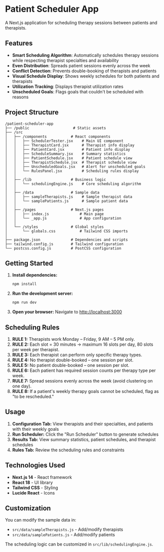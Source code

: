 
# Patient Scheduler App

A Next.js application for scheduling therapy sessions between patients and therapists.

## Features

- **Smart Scheduling Algorithm**: Automatically schedules therapy sessions while respecting therapist specialties and availability
- **Even Distribution**: Spreads patient sessions evenly across the week
- **Conflict Detection**: Prevents double-booking of therapists and patients
- **Visual Schedule Display**: Shows weekly schedules for both patients and therapists
- **Utilization Tracking**: Displays therapist utilization rates
- **Unscheduled Goals**: Flags goals that couldn't be scheduled with reasons

## Project Structure

```
/patient-scheduler-app
├── /public                    # Static assets
├── /src
│   ├── /components           # React components
│   │   ├── SchedulerTester.jsx    # Main UI component
│   │   ├── TherapistCard.jsx      # Therapist info display
│   │   ├── PatientCard.jsx        # Patient info display
│   │   ├── ScheduleSummary.jsx    # Summary statistics
│   │   ├── PatientSchedule.jsx    # Patient schedule view
│   │   ├── TherapistSchedule.jsx  # Therapist schedule view
│   │   ├── UnscheduledGoals.jsx   # Alert for unscheduled goals
│   │   └── RulesPanel.jsx         # Scheduling rules display
│   │
│   ├── /lib                  # Business logic
│   │   └── schedulingEngine.js    # Core scheduling algorithm
│   │
│   ├── /data                 # Sample data
│   │   ├── sampleTherapists.js    # Sample therapist data
│   │   └── samplePatients.js      # Sample patient data
│   │
│   ├── /pages                # Next.js pages
│   │   ├── index.js              # Main page
│   │   └── _app.js               # App configuration
│   │
│   └── /styles               # Global styles
│       └── globals.css           # Tailwind CSS imports
│
├── package.json              # Dependencies and scripts
├── tailwind.config.js        # Tailwind configuration
└── postcss.config.js         # PostCSS configuration
```

## Getting Started

1. **Install dependencies:**
   ```bash
   npm install
   ```

2. **Run the development server:**
   ```bash
   npm run dev
   ```

3. **Open your browser:**
   Navigate to [http://localhost:3000](http://localhost:3000)

## Scheduling Rules

1. **RULE 1:** Therapists work Monday – Friday, 9 AM – 5 PM only.
2. **RULE 2:** Each slot = 30 minutes → maximum 16 slots per day, 80 slots per week per therapist.
3. **RULE 3:** Each therapist can perform only specific therapy types.
4. **RULE 4:** No therapist double-booked – one session per slot.
5. **RULE 5:** No patient double-booked – one session per slot.
6. **RULE 6:** Each patient has required session counts per therapy type per week.
7. **RULE 7:** Spread sessions evenly across the week (avoid clustering on one day).
8. **RULE 8:** If a patient's weekly therapy goals cannot be scheduled, flag as "to be rescheduled."

## Usage

1. **Configuration Tab:** View therapists and their specialties, and patients with their weekly goals
2. **Run Scheduler:** Click the "Run Scheduler" button to generate schedules
3. **Results Tab:** View summary statistics, patient schedules, and therapist schedules
4. **Rules Tab:** Review the scheduling rules and constraints

## Technologies Used

- **Next.js 14** - React framework
- **React 18** - UI library
- **Tailwind CSS** - Styling
- **Lucide React** - Icons

## Customization

You can modify the sample data in:
- `src/data/sampleTherapists.js` - Add/modify therapists
- `src/data/samplePatients.js` - Add/modify patients

The scheduling logic can be customized in `src/lib/schedulingEngine.js`.

